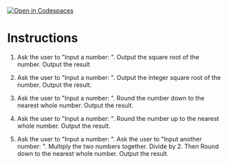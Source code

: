 [![Open in Codespaces](https://classroom.github.com/assets/launch-codespace-2972f46106e565e64193e422d61a12cf1da4916b45550586e14ef0a7c637dd04.svg)](https://classroom.github.com/open-in-codespaces?assignment_repo_id=16308624)
# Instructions  

1. Ask the user to "Input a number: ".  Output the square root of the number. Output the result

2. Ask the user to "Input a number: ".  Output the integer square root of the number. Output the result.

3. Ask the user to "Input a number: ".  Round the number down to the nearest whole number. Output the result.

4. Ask the user to "Input a number: ".  Round the number up to the nearest whole number. Output the result.

5. Ask the user to "Input a number: ".  Ask the user to "Input another number: ".  Multiply the two numbers together.  Divide by 2.  Then Round down to the nearest whole number. Output the result.
